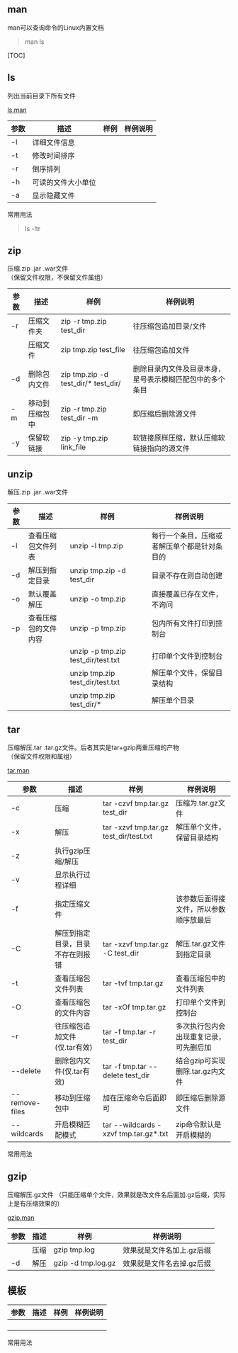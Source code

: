 ## man

man可以查询命令的Linux内置文档

> man ls

[TOC]

## ls

列出当前目录下所有文件

[ls.man](resources%2Fls.man)


| 参数 | 描述               | 样例 | 样例说明 |
| ---- | ------------------ | ---- | -------- |
| -l   | 详细文件信息       |      |          |
| -t   | 修改时间排序       |      |          |
| -r   | 倒序排列           |      |          |
| -h   | 可读的文件大小单位 |      |          |
| -a   | 显示隐藏文件       |      |          |

常用用法

> ls -ltr

## zip

压缩.zip  .jar  .war文件  
（保留文件权限，不保留文件属组）


| 参数 | 描述           | 样例                                | 样例说明                                                 |
| ---- | -------------- | ----------------------------------- | -------------------------------------------------------- |
| -r   | 压缩文件夹     | zip -r tmp.zip test_dir             | 往压缩包追加目录/文件                                    |
|      | 压缩文件       | zip tmp.zip test_file               | 往压缩包追加文件                                         |
| -d   | 删除包内文件   | zip tmp.zip -d test_dir/* test_dir/ | 删除目录内文件及目录本身，星号表示模糊匹配包中的多个条目 |
| -m   | 移动到压缩包中 | zip -r tmp.zip test_dir -m          | 即压缩后删除源文件                                       |
| -y   | 保留软链接     | zip -y tmp.zip link_file            | 软链接原样压缩，默认压缩软链接指向的源文件               |

## unzip

解压.zip  .jar  .war文件


| 参数 | 描述                 | 样例                               | 样例说明                                     |
| ---- | -------------------- | ---------------------------------- | -------------------------------------------- |
| -l   | 查看压缩包文件列表   | unzip -l tmp.zip                   | 每行一个条目，压缩或者解压单个都是针对条目的 |
| -d   | 解压到指定目录       | unzip tmp.zip -d test_dir          | 目录不存在则自动创建                         |
| -o   | 默认覆盖解压         | unzip -o tmp.zip                   | 直接覆盖已存在文件，不询问                   |
| -p   | 查看压缩包的文件内容 | unzip -p tmp.zip                   | 包内所有文件打印到控制台                     |
|      |                      | unzip -p tmp.zip test_dir/test.txt | 打印单个文件到控制台                         |
|      |                      | unzip tmp.zip test_dir/test.txt    | 解压单个文件，保留目录结构                   |
|      |                      | unzip tmp.zip test_dir/*           | 解压单个目录                                 |

## tar

压缩解压.tar .tar.gz文件。后者其实是tar+gzip两重压缩的产物  
（保留文件权限和属组）

[tar.man](resources%2Ftar.man)


| 参数           | 描述                             | 样例                                   | 样例说明                               |
| -------------- | -------------------------------- | -------------------------------------- | -------------------------------------- |
| -c             | 压缩                             | tar -czvf tmp.tar.gz test_dir          | 压缩为.tar.gz文件                      |
| -x             | 解压                             | tar -xzvf tmp.tar.gz test_dir/test.txt | 解压单个文件，保留目录结构             |
| -z             | 执行gzip压缩/解压                |                                        |                                        |
| -v             | 显示执行过程详细                 |                                        |                                        |
| -f             | 指定压缩文件                     |                                        | 该参数后面得接文件，所以参数顺序放最后 |
| -C             | 解压到指定目录，目录不存在则报错 | tar -xzvf tmp.tar.gz -C test_dir       | 解压.tar.gz文件到指定目录              |
| -t             | 查看压缩包文件列表               | tar -tvf tmp.tar.gz                    | 查看压缩包中的文件列表                 |
| -O             | 查看压缩包的文件内容             | tar -xOf tmp.tar.gz                    | 打印单个文件到控制台                   |
| -r             | 往压缩包追加文件(仅.tar有效)     | tar -f tmp.tar -r test_dir             | 多次执行包内会出现重复记录，可先删后加 |
| --delete       | 删除包内文件(仅.tar有效)         | tar -f tmp.tar --delete test_dir       | 结合gzip可实现删除.tar.gz内文件        |
| --remove-files | 移动到压缩包中                   | 加在压缩命令后面即可                   | 即压缩后删除源文件                     |
| --wildcards    | 开启模糊匹配模式                 | tar --wildcards -xzvf tmp.tar.gz\*.txt | zip命令默认是开启模糊的                |

常用用法

## gzip

压缩解压.gz文件
（只能压缩单个文件，效果就是改文件名后面加.gz后缀，实际上是有压缩效果的）

[gzip.man](resources%2Fgzip.man)


| 参数 | 描述 | 样例               | 样例说明                  |
| ---- | ---- | ------------------ | ------------------------- |
|      | 压缩 | gzip tmp.log       | 效果就是文件名加上.gz后缀 |
| -d   | 解压 | gzip -d tmp.log.gz | 效果就是文件名去掉.gz后缀 |

## 模板


| 参数 | 描述 | 样例 | 样例说明 |
| ---- | ---- | ---- | -------- |
|      |      |      |          |
|      |      |      |          |
|      |      |      |          |
|      |      |      |          |

常用用法
